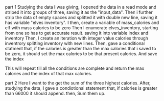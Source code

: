 part 1
Studying the data I was giving, I opened the data in a read mode and striped it into groups of three, saving it as the "input_data".
Then i further strip the data of empty spaces and splitted it with double new line, saving it has variable "elves inventory".
I then, create a variable of mass_calories and elf with mass calories to be zero
Then I enumerate elves_inventory, starting from one so has to get accurate result. saving it into variable index and inventory
Then, I create an iteration with integer value calories through inventrory splitting inventory with new lines.
Then, gave a conditional statment that, if the calories is greater than the max calories that i saved to be zero, it should set the max calories to be that present calories.
And save the index

This will repeat till all the conditions are complete and return the max calories and the index of that max calories.

part 2
Here I want to the get the sum of the three highest calories.
After, studying the data, I gave a condiotional statement that, if calories is greater than 66000 it should append.
then, Sum them up.
